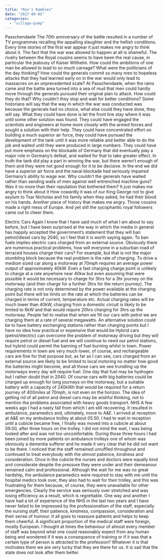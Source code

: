 ```yaml
---
title: "Ron’s Rambles"
date: "2017-09-05"
categories: 
  - "village-pump"
---
```


Passchendaele The 70th anniversary of the battle resulted in a number of TV programmes recalling the appalling slaughter and the hellish conditions. Every time stories of the first war appear it just makes me angry to think about it. The fact that the war was allowed to happen at all is shameful. The rivalry between the Royal cousins seems to have been the real cause, in particular the jealousy of Kaiser Willhelm. How could the ambitions of one man be allowed to lead to so much carnage? What were the politicians of the day thinking? How could the generals commit so many men to hopeless attacks that they had learned early on in the war would only lead to massacres on an unprecedented scale? At Passchendaele, when the rains came and the battle area turned into a sea of mud that men could hardly move through the generals pursued their original plan to attack. How could they do that? Why couldn’t they stop and wait for better conditions? Some historians will say that the way in which the war was conducted was because the generals had no choice, what else could they have done, they will say. What they could have done is let the front line stay where it was until some other solution was found. They could have engaged the scientists and engineers at home more closely with the armed forces and sought a solution with their help. They could have concentrated effort on building a much superior air force, they could have pursued the development of the tank until it was more reliable and better able to do the job and waited until they were produced in large numbers. They could have put more emphasis on the blockade of Germany that did eventually play a major role in Germany’s defeat, and waited for that to take greater effect. In truth the tank did play a part in winning the war, but there weren’t enough of them and they were not good enough for it to be decisive. In the end we did have a superior air force and the naval blockade had seriously impaired Germany’s ability to wage war. Why couldn’t the generals have waited rather than sending walls of men against well entrenched machine guns? Was it no more than their reputation that bothered them? It just makes me angry to think about it How cowardly it was of our King George not to give asylum to Tsar Nicholas and his family when they asked, he had their blood on his hands. Another piece of history that makes me angry. Those cousins made a right mess of Europe. And yet still the sycophantic royal followers came out to cheer them.

Electric Cars Again I know that I have said much of what I am about to say before, but I have been surprised at the way in which the media in general has happily accepted the government’s statement that they will ban petrol/diesel cars by 2040, so I feel that it is worth saying again. To ban fuels implies electric cars charged from an external source. Obviously there are numerous practical problems, how will everyone in a suburban road of terraced houses charge their cars? For example, but that is not the major stumbling block because the real problem is the rate of charging. To drive a medium sized car along a motorway at 70mph requires an average power output of approximately 40kW. Even a fast charging charge point is unlikely to charge at a rate anywhere near 40kw but even assuming that were possible it would be necessary to charge for 3hrs for a 3hr journey on the motorway (and then charge for a further 3hrs for the return journey). The charging rate is not only determined by the power available at the charging point but there will be limits on the rate at which the batteries can be charged in terms of current, temperature etc. Actual charging rates will be much lower than 40kW, charging from a domestic circuit is likely to be limited to 6kW and that would require 20hrs charging for 3hrs up the motorway. People fail to realise that when we fill our cars with petrol we are charging them at a rate of several megawatts. An alternative solution could be to have battery exchanging stations rather than charging points but I have no idea how practical or expensive that would be Hybrid cars (petrol/electric) can overcome the problem of motorway driving but they will require petrol or diesel fuel and we will continue to need our petrol stations, but hybrid could permit the banning of fuel burning whilst in town. Power requirements in town are very much lower, of course, and rechargeable cars are fine for that purpose but, as far as I can see, cars charged from an external source are likely to be limited to local motoring no matter how good the batteries might become, and all those cars we see trundling up the motorways every day will require fuel. One day that fuel may be hydrogen but I rather doubt that in 2040. Of course cars with big batteries could be charged up enough for long journeys on the motorway, but a suitable battery with a capacity of 240kWh that would be required for a return journey of 400miles at 70mph, is not even on the horizon. The idea of getting rid of all petrol and diesel cars may be wishful thinking, not to mention the problems associated with heavy goods transport. NHS A few weeks ago I had a nasty fall from which I am still recovering. It resulted in ambulance, paramedics and, ultimately, move to A&E. I arrived at reception at A&E on my ambulance trolley at about 05.50. I had to wait in reception until a cubicle became free, I finally was moved into a cubicle at about 09.00, after three hours on the trolley. I did not mind the wait, I was being looked after and was not too uncomfortable. During those three hours I had been joined by more patients on ambulance trolleys one of whom was obviously a dementia sufferer and he made it very clear that he did not want to be there. I noticed that the staff remained unruffled throughout and continued to treat everybody with the utmost patience, kindness and consideration. Once in the cubicle the nurses and doctors were equally kind and considerate despite the pressure they were under and their demeanour remained calm and professional. Although the wait for me was no great hardship, the ambulance paramedics were required to stay with me until the hospital medics took over, they also had to wait for their trolley, and this was frustrating for them because, of course, they were unavailable for other emergencies. Clearly the service was seriously over stretched and was losing efficiency as a result, which is regrettable. One way and another I have had a lot of experience of the NHS in the last two years and I have never failed to be impressed by the professionalism of the staff, especially the nursing staff, their patience, kindness, compassion, consideration and their sense of humour. It all goes to reassure patients and helps to keep them cheerful. A significant proportion of the medical staff were foreign, mostly European. I thought at times the behaviour of almost every member of staff was beyond what one could reasonably expect from any human being and wondered if it was a consequence of training or if it was that a certain type of person is attracted to the profession? Whatever it is that motivates them we are very lucky that they are there for us. It is sad that the state does not look after them better.
